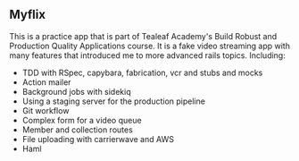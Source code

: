 ## Myflix

This is a practice app that is part of Tealeaf Academy's Build Robust and Production Quality Applications course.  It is a fake video streaming app with many features that introduced me to more advanced rails topics. Including:

- TDD with RSpec, capybara, fabrication, vcr and stubs and mocks
- Action mailer
- Background jobs with sidekiq
- Using a staging server for the production pipeline
- Git workflow
- Complex form for a video queue
- Member and collection routes
- File uploading with carrierwave and AWS
- Haml
